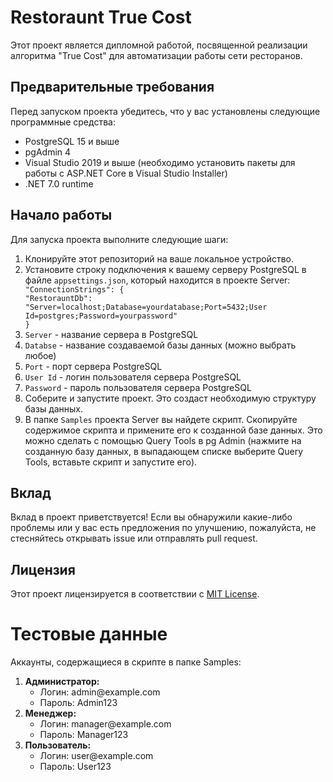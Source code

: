 <h1>Restoraunt True Cost</h1>

<p>Этот проект является дипломной работой, посвященной реализации алгоритма "True Cost" для автоматизации работы сети ресторанов.</p>

<h2>Предварительные требования</h2>

<p>Перед запуском проекта убедитесь, что у вас установлены следующие программные средства:</p>

<ul>
<li>PostgreSQL 15 и выше</li>
<li>pgAdmin 4</li>
<li>Visual Studio 2019 и выше (необходимо установить пакеты для работы с ASP.NET Core в Visual Studio Installer)</li>
<li>.NET 7.0 runtime</li>
</ul>

<h2>Начало работы</h2>

<p>Для запуска проекта выполните следующие шаги:</p>

<ol>
<li>Клонируйте этот репозиторий на ваше локальное устройство.</li>
<li>Установите строку подключения к вашему серверу PostgreSQL в файле <code>appsettings.json</code>, который находится в проекте Server:
<code>
"ConnectionStrings": {
"RestorauntDb": "Server=localhost;Database=yourdatabase;Port=5432;User Id=postgres;Password=yourpassword"
}
</code>
</li>
<li><code>Server</code> - название сервера в PostgreSQL</li>
<li><code>Databse</code> - название создаваемой базы данных (можно выбрать любое)</li>
<li><code>Port</code> - порт сервера PostgreSQL</li>
<li><code>User Id</code> - логин пользователя сервера PostgreSQL</li>
<li><code>Password</code> - пароль пользователя сервера PostgreSQL</li>
<li>Соберите и запустите проект. Это создаст необходимую структуру базы данных.</li>
<li>В папке <code>Samples</code> проекта Server вы найдете скрипт. Скопируйте содержимое скрипта и примените его к созданной базе данных. Это можно сделать с помощью Query Tools в pg Admin (нажмите на созданную базу данных, в выпадающем списке выберите Query Tools, вставьте скрипт и запустите его).</li>
</ol>

<h2>Вклад</h2>

<p>Вклад в проект приветствуется! Если вы обнаружили какие-либо проблемы или у вас есть предложения по улучшению, пожалуйста, не стесняйтесь открывать issue или отправлять pull request.</p>

<h2>Лицензия</h2>

<p>Этот проект лицензируется в соответствии с <a href="LICENSE">MIT License</a>.</p>

<h1>Тестовые данные</h1>

<p>Аккаунты, содержащиеся в скрипте в папке Samples:</p>

<ol>
<li>
<strong>Администратор:</strong>
<ul>
<li>Логин: admin@example.com</li>
<li>Пароль: Admin123</li>
</ul>
</li>
<li>
<strong>Менеджер:</strong>
<ul>
<li>Логин: manager@example.com</li>
<li>Пароль: Manager123</li>
</ul>
</li>
<li>
<strong>Пользователь:</strong>
<ul>
<li>Логин: user@example.com</li>
<li>Пароль: User123</li>
</ul>
</li>
</ol>
